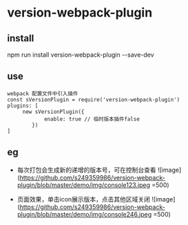 # version-webpack-plugin
## install
npm run install version-webpack-plugin --save-dev
## use
```
webpack 配置文件中引入插件
const sVersionPlugin = require('version-webpack-plugin')
plugins: [
     new sVersionPlugin({
            enable: true // 临时版本插件false
        })
]
```
## eg

- 每次打包会生成新的递增的版本号，可在控制台查看
![image](https://github.com/s249359986/version-webpack-plugin/blob/master/demo/img/console123.jpeg =500)

- 页面效果，单击icon展示版本，点击其他区域关闭
![image](https://github.com/s249359986/version-webpack-plugin/blob/master/demo/img/console246.jpeg =500)
